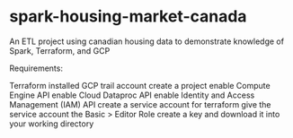 # spark-housing-market-canada
An ETL project using canadian housing data to demonstrate knowledge of Spark, Terraform, and GCP

Requirements:

Terraform installed
GCP trail account
    create a project
    enable Compute Engine API
    enable Cloud Dataproc API
    enable Identity and Access Management (IAM) API
    create a service account for terraform
        give the service account the Basic > Editor Role
        create a key and download it into your working directory
    
